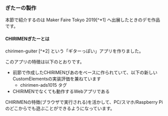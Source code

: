 ### ぎたーの製作

本節で紹介するのは Maker Faire Tokyo 2019[^*1] へ出展したときのデモ作品です。

#### CHIRIMENぎたーとは

chirimen-guiter [^*2] という「ギターっぽい」アプリを作りました。

このアプリの特徴は以下のとおりです。

- 前節で作成したCHIRIMENぴあのをベースに作られていて、以下の新しいCustomElementsの実装評価を兼ねています
    - chirimen-ads1015 タグ
- CHIRIMENでなくても動作するWebアプリである

CHIRIMENの特徴(ブラウザで実行される)を活かして、PC/スマホ/Raspberry Piのどこからでも遊ぶことができるようになっています。

